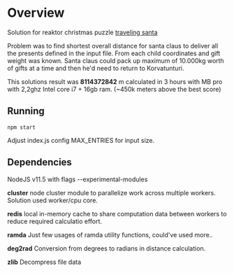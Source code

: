 # Overview

Solution for reaktor christmas puzzle [traveling santa](https://traveling-santa.reaktor.com)

Problem was to find shortest overall distance for santa claus to deliver all the presents defined in the input file. From each child coordinates and gift weight was known. Santa claus could pack up maximum of 10.000kg worth of gifts at a time and then he'd need to return to Korvatunturi.

This solutions result was **8114372842** m calculated in 3 hours with MB pro with 2,2ghz Intel core i7 + 16gb ram. (~450k meters above the best score)

## Running

```npm start```

Adjust index.js config MAX_ENTRIES for input size.

## Dependencies

NodeJS v11.5 with flags --experimental-modules

**cluster**
node cluster module to parallelize work across multiple workers. Solution used worker/cpu core.

**redis** 
local in-memory cache to share computation data between workers to reduce required calculatio effort.

**ramda**
Just few usages of ramda utility functions, could've used more..

**deg2rad**
Conversion from degrees to radians in distance calculation.

**zlib**
Decompress file data